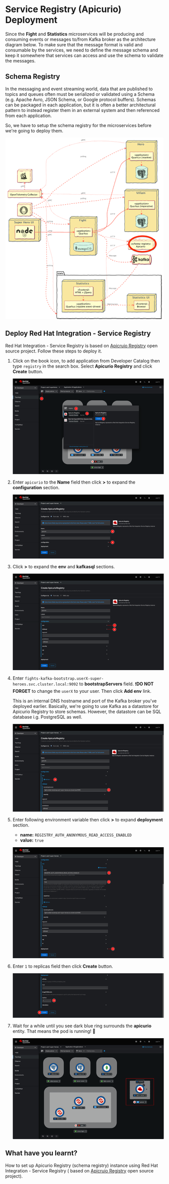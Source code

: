# Service Registry (Apicurio) Deployment

Since the **Fight** and **Statistics** microservices will be producing and consuming events or messages to/from Kafka broker as the architecture diagram below. To make sure that the message format is valid and consumable by the services, we need to define the message schema and keep it somewhere that services can access and use the schema to validate the messages.

## Schema Registry

In the messaging and event streaming world, data that are published to topics and queues often must be serialized or validated using a Schema (e.g. Apache Avro, JSON Schema, or Google protocol buffers). Schemas can be packaged in each application, but it is often a better architectural pattern to instead register them in an external system and then referenced from each application.

 So, we have to setup the schema registry for the microservices before we're going to deploy them.

![Architecture](image/registry-deployment/architecture.png)

## Deploy Red Hat Integration - Service Registry

Red Hat Integration - Service Registry is based on [Apicruio Registry](https://www.apicur.io/registry/) open source project. Follow these steps to deploy it.

1. Click on the book icon, to add application from Developer Catalog then type `registry` in the search box. Select **Apicurio Registry** and click **Create** button.

    ![Deploy Service Registry](image/registry-deployment/registry-deployment-1.png)

2. Enter `apicurio` to the **Name** field then click **>** to expand the **configuration** section.

    ![Deploy Service Registry](image/registry-deployment/registry-deployment-2.png)

3. Click **>** to expand the **env** and **kafkasql** sections.

    ![Deploy Service Registry](image/registry-deployment/registry-deployment-3.png)

4. Enter `fights-kafka-bootstrap.userX-super-heroes.svc.cluster.local:9092` to **bootstrapServers** field. :exclamation:**DO NOT FORGET** to change the `userX` to your user. Then click **Add env** link.

    This is an internal DNS hostname and port of the Kafka broker you've deployed earlier. Basically, we're going to use Kafka as a datastore for Apicurio Registry to store schemas. However, the datastore can be SQL database i.g. PostgreSQL as well.

    ![Deploy Service Registry](image/registry-deployment/registry-deployment-4.png)

5. Enter following environment variable then click **>** to expand **deployment** section.

    - **name:** `REGISTRY_AUTH_ANONYMOUS_READ_ACCESS_ENABLED`
    - **value:** `true`

    ![Deploy Service Registry](image/registry-deployment/registry-deployment-5.png)

6. Enter `1` to replicas field then click **Create** button.

    ![Deploy Service Registry](image/registry-deployment/registry-deployment-6.png)

7. Wait for a while until you see dark blue ring surrounds the **apicurio** entity. That means the pod is running! :tada:

    ![Deploy Service Registry](image/registry-deployment/registry-deployment-7.png)

## What have you learnt?

How to set up Apicurio Registry (schema registry) instance using Red Hat Integration - Service Registry ( based on [Apicruio Registry](https://www.apicur.io/registry/) open source project).
